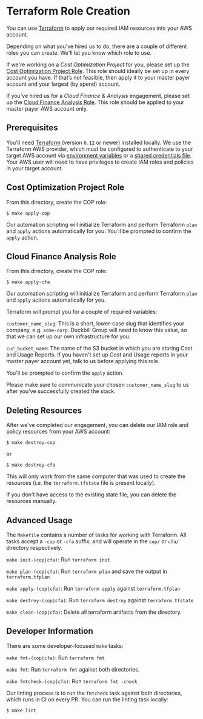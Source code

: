 # Terraform Role Creation

You can use [Terraform](https://www.terraform.io/) to apply our required IAM resources into your AWS account.

Depending on what you've hired us to do, there are a couple of different roles you can create. We'll let you know which role to use.

If we're working on a *Cost Optimization Project* for you, please set up the [Cost Optimization Project Role](#Cost-Optimization-Project-Role). This role should ideally be set up in every account you have. If that’s not feasible, then apply it to your master payer account and your largest (by spend) account.

If you've hired us for a *Cloud Finance & Analysis* engagement, please set up the [Cloud Finance Analysis Role](#Cloud-Finance-Analysis-Role). This role should be applied to your master payer AWS account only.

## Prerequisites

You'll need [Terraform](https://www.terraform.io/) (version `0.12` or newer) installed locally. We use the Terraform AWS provider, which must be configured to authenticate to your target AWS account via [environment variables](https://www.terraform.io/docs/providers/aws/index.html#environment-variables) or a [shared credentials file](https://www.terraform.io/docs/providers/aws/index.html#shared-credentials-file). Your AWS user will need to have privileges to create IAM roles and policies in your target account.

## Cost Optimization Project Role

From this directory, create the COP role:

    $ make apply-cop

Our automation scripting will initialize Terraform and perform Terraform `plan` and `apply` actions automatically for you. You'll be prompted to confirm the `apply` action.

## Cloud Finance Analysis Role

From this directory, create the COP role:

    $ make apply-cfa

Our automation scripting will initialize Terraform and perform Terraform `plan` and `apply` actions automatically for you.

Terraform will prompt you for a couple of required variables:

`customer_name_slug`: This is a short, lower-case slug that identifies your company, e.g. `acme-corp`. Duckbill Group will need to know this value, so that we can set up our own infrastructure for you.

`cur_bucket_name`: The name of the S3 bucket in which you are storing Cost and Usage Reports. If you haven't set up Cost and Usage reports in your master payer account yet, talk to us before applying this role.

You'll be prompted to confirm the `apply` action.

Please make sure to communicate your chosen `customer_name_slug` to us after you've successfully created the stack.

## Deleting Resources

After we've completed our engagement, you can delete our IAM role and policy resources from your AWS account:

    $ make destroy-cop

or

    $ make destroy-cfa

This will only work from the same computer that was used to create the resources (i.e. the `terraform.tfstate` file is present locally).

If you don't have access to the existing state file, you can delete the resources manually.

## Advanced Usage

The `Makefile` contains a number of tasks for working with Terraform. All tasks accept a  `-cop` or `-cfa` suffix, and will operate in the `cop/` or `cfa/` directory respectively.

`make init-(cop|cfa)`: Run `terraform init`

`make plan-(cop|cfa)`: Run `terraform plan` and save the output in `terraform.tfplan`

`make apply-(cop|cfa)`: Run `terraform apply` against `terraform.tfplan`

`make destroy-(cop|cfa)`: Run `terraform destroy` against `terraform.tfstate`

`make clean-(cop|cfa)`: Delete all terraform artifacts from the directory.

## Developer Information

There are some developer-focused `make` tasks:

`make fmt-(cop|cfa)`: Run `terraform fmt`

`make fmt`: Run `terraform fmt` against both directories.

`make fmtcheck-(cop|cfa)`: Run `terraform fmt -check`

Our linting process is to run the `fmtcheck` task against both directories, which runs in CI on every PR. You can run the linting task locally:

    $ make lint
